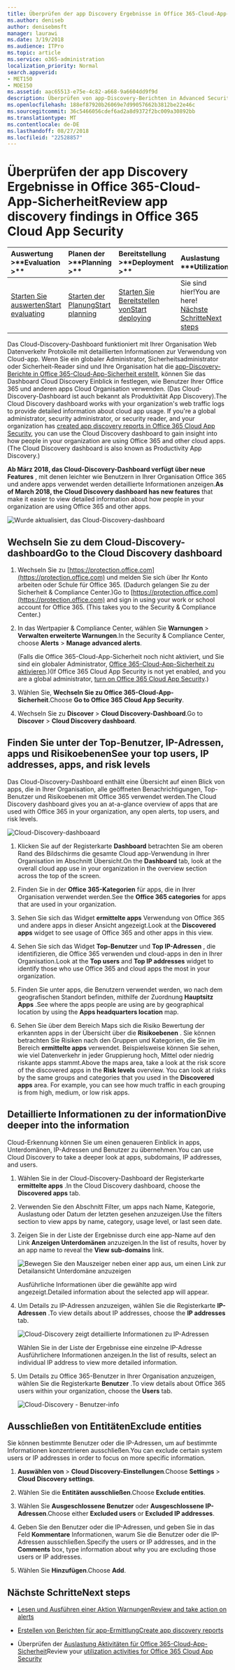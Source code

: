 ```yaml
---
title: Überprüfen der app Discovery Ergebnisse in Office 365-Cloud-App-Sicherheit
ms.author: deniseb
author: denisebmsft
manager: laurawi
ms.date: 3/19/2018
ms.audience: ITPro
ms.topic: article
ms.service: o365-administration
localization_priority: Normal
search.appverid:
- MET150
- MOE150
ms.assetid: aac65513-e75e-4c82-a668-9a6604dd9f9d
description: Überprüfen von app-Discovery-Berichten in Advanced Security Management kann Ihnen weitere Informationen zur Verwendung von Personen in Ihrer Organisation Cloud-apps. Nachdem Sie die app-Discovery-Berichte mithilfe von Protokolldateien von Firewalls und Proxys erstellt haben, überprüfen Sie die Ergebnisse in das app-Discovery-Dashboard.
ms.openlocfilehash: 188ef87920b26069e7d99057662b3812be22e46c
ms.sourcegitcommit: 36c5466056cdef6ad2a8d9372f2bc009a30892bb
ms.translationtype: MT
ms.contentlocale: de-DE
ms.lasthandoff: 08/27/2018
ms.locfileid: "22528857"
---
```

# <a name="review-app-discovery-findings-in-office-365-cloud-app-security"></a><span data-ttu-id="c2ade-104">Überprüfen der app Discovery Ergebnisse in Office 365-Cloud-App-Sicherheit</span><span class="sxs-lookup"><span data-stu-id="c2ade-104">Review app discovery findings in Office 365 Cloud App Security</span></span>
  
|<span data-ttu-id="c2ade-105">Auswertung **\>**</span><span class="sxs-lookup"><span data-stu-id="c2ade-105">****Evaluation** \>**</span></span>|<span data-ttu-id="c2ade-106">Planen der **\>**</span><span class="sxs-lookup"><span data-stu-id="c2ade-106">****Planning** \>**</span></span>|<span data-ttu-id="c2ade-107">Bereitstellung **\>**</span><span class="sxs-lookup"><span data-stu-id="c2ade-107">****Deployment** \>**</span></span>|<span data-ttu-id="c2ade-108">Auslastung \*\*\*</span><span class="sxs-lookup"><span data-stu-id="c2ade-108">****Utilization****</span></span>|
|:-----|:-----|:-----|:-----|
|[<span data-ttu-id="c2ade-109">Starten Sie auswerten</span><span class="sxs-lookup"><span data-stu-id="c2ade-109">Start evaluating</span></span>](office-365-cas-overview.md) <br/> |[<span data-ttu-id="c2ade-110">Starten der Planung</span><span class="sxs-lookup"><span data-stu-id="c2ade-110">Start planning</span></span>](get-ready-for-office-365-cas.md) <br/> |[<span data-ttu-id="c2ade-111">Starten Sie Bereitstellen von</span><span class="sxs-lookup"><span data-stu-id="c2ade-111">Start deploying</span></span>](turn-on-office-365-cas.md) <br/> |<span data-ttu-id="c2ade-112">Sie sind hier!</span><span class="sxs-lookup"><span data-stu-id="c2ade-112">You are here!</span></span>  <br/> [<span data-ttu-id="c2ade-113">Nächste Schritte</span><span class="sxs-lookup"><span data-stu-id="c2ade-113">Next steps</span></span>](#next-steps) <br/> |
   
<span data-ttu-id="c2ade-p102">Das Cloud-Discovery-Dashboard funktioniert mit Ihrer Organisation Web Datenverkehr Protokolle mit detaillierten Informationen zur Verwendung von Cloud-app. Wenn Sie ein globaler Administrator, Sicherheitsadministrator oder Sicherheit-Reader sind und Ihre Organisation hat die [app-Discovery-Berichte in Office 365-Cloud-App-Sicherheit erstellt](create-app-discovery-reports-in-ocas.md), können Sie das Dashboard Cloud Discovery Einblick in festlegen, wie Benutzer Ihrer Office 365 und anderen apps Cloud Organisation verwenden. (Das Cloud-Discovery-Dashboard ist auch bekannt als Produktivität App Discovery).</span><span class="sxs-lookup"><span data-stu-id="c2ade-p102">The Cloud Discovery dashboard works with your organization's web traffic logs to provide detailed information about cloud app usage. If you're a global administrator, security administrator, or security reader, and your organization has [created app discovery reports in Office 365 Cloud App Security](create-app-discovery-reports-in-ocas.md), you can use the Cloud Discovery dashboard to gain insight into how people in your organization are using Office 365 and other cloud apps. (The Cloud Discovery dashboard is also known as Productivity App Discovery.)</span></span>
  
 <span data-ttu-id="c2ade-117">**Ab März 2018, das Cloud-Discovery-Dashboard verfügt über neue Features** , mit denen leichter wie Benutzern in Ihrer Organisation Office 365 und andere apps verwendet werden detaillierte Informationen anzeigen.</span><span class="sxs-lookup"><span data-stu-id="c2ade-117">**As of March 2018, the Cloud Discovery dashboard has new features** that make it easier to view detailed information about how people in your organization are using Office 365 and other apps.</span></span> 
  
![Wurde aktualisiert, das Cloud-Discovery-dashboard](media/12712681-c0b3-4cb3-b7fd-2cf2ad4e825f.png)
     
## <a name="go-to-the-cloud-discovery-dashboard"></a><span data-ttu-id="c2ade-119">Wechseln Sie zu dem Cloud-Discovery-dashboard</span><span class="sxs-lookup"><span data-stu-id="c2ade-119">Go to the Cloud Discovery dashboard</span></span>

1. <span data-ttu-id="c2ade-p103">Wechseln Sie zu [https://protection.office.com](https://protection.office.com) und melden Sie sich über Ihr Konto arbeiten oder Schule für Office 365. (Dadurch gelangen Sie zu der Sicherheit &amp; Compliance Center.)</span><span class="sxs-lookup"><span data-stu-id="c2ade-p103">Go to [https://protection.office.com](https://protection.office.com) and sign in using your work or school account for Office 365. (This takes you to the Security &amp; Compliance Center.)</span></span> 
    
2. <span data-ttu-id="c2ade-122">In das Wertpapier &amp; Compliance Center, wählen Sie **Warnungen** \> **Verwalten erweiterte Warnungen**.</span><span class="sxs-lookup"><span data-stu-id="c2ade-122">In the Security &amp; Compliance Center, choose **Alerts** \> **Manage advanced alerts**.</span></span>
    
    <span data-ttu-id="c2ade-123">(Falls die Office 365-Cloud-App-Sicherheit noch nicht aktiviert, und Sie sind ein globaler Administrator, [Office 365-Cloud-App-Sicherheit zu aktivieren](turn-on-office-365-cas.md).)</span><span class="sxs-lookup"><span data-stu-id="c2ade-123">(If Office 365 Cloud App Security is not yet enabled, and you are a global administrator, [turn on Office 365 Cloud App Security](turn-on-office-365-cas.md).)</span></span>
    
3. <span data-ttu-id="c2ade-124">Wählen Sie, **Wechseln Sie zu Office 365-Cloud-App-Sicherheit**.</span><span class="sxs-lookup"><span data-stu-id="c2ade-124">Choose **Go to Office 365 Cloud App Security**.</span></span>
    
4. <span data-ttu-id="c2ade-125">Wechseln Sie zu **Discover** \> **Cloud Discovery-Dashboard**.</span><span class="sxs-lookup"><span data-stu-id="c2ade-125">Go to **Discover** \> **Cloud Discovery dashboard**.</span></span>
    
## <a name="see-your-top-users-ip-addresses-apps-and-risk-levels"></a><span data-ttu-id="c2ade-126">Finden Sie unter der Top-Benutzer, IP-Adressen, apps und Risikoebenen</span><span class="sxs-lookup"><span data-stu-id="c2ade-126">See your top users, IP addresses, apps, and risk levels</span></span>

<span data-ttu-id="c2ade-127">Das Cloud-Discovery-Dashboard enthält eine Übersicht auf einen Blick von apps, die in Ihrer Organisation, alle geöffneten Benachrichtigungen, Top-Benutzer und Risikoebenen mit Office 365 verwendet werden.</span><span class="sxs-lookup"><span data-stu-id="c2ade-127">The Cloud Discovery dashboard gives you an at-a-glance overview of apps that are used with Office 365 in your organization, any open alerts, top users, and risk levels.</span></span>
  
![Cloud-Discovery-dashboaard](media/06696946-fbdf-4781-b5b8-2ac074fcb2a1.png)
  
1. <span data-ttu-id="c2ade-129">Klicken Sie auf der Registerkarte **Dashboard** betrachten Sie am oberen Rand des Bildschirms die gesamte Cloud app-Verwendung in Ihrer Organisation im Abschnitt Übersicht.</span><span class="sxs-lookup"><span data-stu-id="c2ade-129">On the **Dashboard** tab, look at the overall cloud app use in your organization in the overview section across the top of the screen.</span></span> 
    
2. <span data-ttu-id="c2ade-130">Finden Sie in der **Office 365-Kategorien** für apps, die in Ihrer Organisation verwendet werden.</span><span class="sxs-lookup"><span data-stu-id="c2ade-130">See the **Office 365 categories** for apps that are used in your organization.</span></span> 
    
3. <span data-ttu-id="c2ade-131">Sehen Sie sich das Widget **ermittelte apps** Verwendung von Office 365 und andere apps in dieser Ansicht angezeigt.</span><span class="sxs-lookup"><span data-stu-id="c2ade-131">Look at the **Discovered apps** widget to see usage of Office 365 and other apps in this view.</span></span> 
    
4. <span data-ttu-id="c2ade-132">Sehen Sie sich das Widget **Top-Benutzer** und **Top IP-Adressen** , die identifizieren, die Office 365 verwenden und cloud-apps in den in Ihrer Organisation.</span><span class="sxs-lookup"><span data-stu-id="c2ade-132">Look at the **Top users** and **Top IP addresses** widget to identify those who use Office 365 and cloud apps the most in your organization.</span></span> 
    
5. <span data-ttu-id="c2ade-133">Finden Sie unter apps, die Benutzern verwendet werden, wo nach dem geografischen Standort befinden, mithilfe der Zuordnung **Hauptsitz Apps** .</span><span class="sxs-lookup"><span data-stu-id="c2ade-133">See where the apps people are using are by geographical location by using the **Apps headquarters location** map.</span></span> 
    
6. <span data-ttu-id="c2ade-p104">Sehen Sie über dem Bereich Maps sich die Risiko Bewertung der erkannten apps in der Übersicht über die **Risikoebenen** . Sie können betrachten Sie Risiken nach den Gruppen und Kategorien, die Sie im Bereich **ermittelte apps** verwendet. Beispielsweise können Sie sehen, wie viel Datenverkehr in jeder Gruppierung hoch, Mittel oder niedrig riskante apps stammt.</span><span class="sxs-lookup"><span data-stu-id="c2ade-p104">Above the maps area, take a look at the risk score of the discovered apps in the **Risk levels** overview. You can look at risks by the same groups and categories that you used in the **Discovered apps** area. For example, you can see how much traffic in each grouping is from high, medium, or low risk apps.</span></span> 
    
## <a name="dive-deeper-into-the-information"></a><span data-ttu-id="c2ade-137">Detaillierte Informationen zu der information</span><span class="sxs-lookup"><span data-stu-id="c2ade-137">Dive deeper into the information</span></span>

<span data-ttu-id="c2ade-138">Cloud-Erkennung können Sie um einen genaueren Einblick in apps, Unterdomänen, IP-Adressen und Benutzer zu übernehmen.</span><span class="sxs-lookup"><span data-stu-id="c2ade-138">You can use Cloud Discovery to take a deeper look at apps, subdomains, IP addresses, and users.</span></span>
  
1. <span data-ttu-id="c2ade-139">Wählen Sie in der Cloud-Discovery-Dashboard der Registerkarte **ermittelte apps** .</span><span class="sxs-lookup"><span data-stu-id="c2ade-139">In the Cloud Discovery dashboard, choose the **Discovered apps** tab.</span></span> 
    
2. <span data-ttu-id="c2ade-140">Verwenden Sie den Abschnitt Filter, um apps nach Name, Kategorie, Auslastung oder Datum der letzten gesehen anzuzeigen.</span><span class="sxs-lookup"><span data-stu-id="c2ade-140">Use the filters section to view apps by name, category, usage level, or last seen date.</span></span>
    
3. <span data-ttu-id="c2ade-141">Zeigen Sie in der Liste der Ergebnisse durch eine app-Name auf den Link **Anzeigen Unterdomänen** anzuzeigen.</span><span class="sxs-lookup"><span data-stu-id="c2ade-141">In the list of results, hover by an app name to reveal the **View sub-domains** link.</span></span> 
    
    ![Bewegen Sie den Mauszeiger neben einer app aus, um einen Link zur Detailansicht Unterdomäne anzuzeigen](media/4a212215-8a2c-46fd-9ef9-89e4064658a6.png)
  
    <span data-ttu-id="c2ade-143">Ausführliche Informationen über die gewählte app wird angezeigt.</span><span class="sxs-lookup"><span data-stu-id="c2ade-143">Detailed information about the selected app will appear.</span></span>
    
4. <span data-ttu-id="c2ade-144">Um Details zu IP-Adressen anzuzeigen, wählen Sie die Registerkarte **IP-Adressen** .</span><span class="sxs-lookup"><span data-stu-id="c2ade-144">To view details about IP addresses, choose the **IP addresses** tab.</span></span> 
    
    ![Cloud-Discovery zeigt detaillierte Informationen zu IP-Adressen](media/0c742bf6-da9e-4d22-8656-a27a5007d5d5.png)
  
    <span data-ttu-id="c2ade-146">Wählen Sie in der Liste der Ergebnisse eine einzelne IP-Adresse Ausführlichere Informationen anzeigen.</span><span class="sxs-lookup"><span data-stu-id="c2ade-146">In the list of results, select an individual IP address to view more detailed information.</span></span>
    
5. <span data-ttu-id="c2ade-147">Um Details zu Office 365-Benutzer in Ihrer Organisation anzuzeigen, wählen Sie die Registerkarte **Benutzer** .</span><span class="sxs-lookup"><span data-stu-id="c2ade-147">To view details about Office 365 users within your organization, choose the **Users** tab.</span></span> 
    
    ![Cloud-Discovery - Benutzer-info](media/2d9c2d85-01e6-4057-8020-d9a68f26bbac.png)
  
## <a name="exclude-entities"></a><span data-ttu-id="c2ade-149">Ausschließen von Entitäten</span><span class="sxs-lookup"><span data-stu-id="c2ade-149">Exclude entities</span></span>

<span data-ttu-id="c2ade-150">Sie können bestimmte Benutzer oder die IP-Adressen, um auf bestimmte Informationen konzentrieren ausschließen.</span><span class="sxs-lookup"><span data-stu-id="c2ade-150">You can exclude certain system users or IP addresses in order to focus on more specific information.</span></span>
  
1. <span data-ttu-id="c2ade-151">**Auswählen von** \> **Cloud Discovery-Einstellungen**.</span><span class="sxs-lookup"><span data-stu-id="c2ade-151">Choose **Settings** \> **Cloud Discovery settings**.</span></span>
    
2. <span data-ttu-id="c2ade-152">Wählen Sie die **Entitäten ausschließen**.</span><span class="sxs-lookup"><span data-stu-id="c2ade-152">Choose **Exclude entities**.</span></span>
    
3. <span data-ttu-id="c2ade-153">Wählen Sie **Ausgeschlossene Benutzer** oder **Ausgeschlossene IP-Adressen**.</span><span class="sxs-lookup"><span data-stu-id="c2ade-153">Choose either **Excluded users** or **Excluded IP addresses**.</span></span>
    
4. <span data-ttu-id="c2ade-154">Geben Sie den Benutzer oder die IP-Adressen, und geben Sie in das Feld **Kommentare** Informationen, warum Sie die Benutzer oder die IP-Adressen ausschließen.</span><span class="sxs-lookup"><span data-stu-id="c2ade-154">Specify the users or IP addresses, and in the **Comments** box, type information about why you are excluding those users or IP addresses.</span></span> 
    
5. <span data-ttu-id="c2ade-155">Wählen Sie **Hinzufügen**.</span><span class="sxs-lookup"><span data-stu-id="c2ade-155">Choose **Add**.</span></span>
    
## <a name="next-steps"></a><span data-ttu-id="c2ade-156">Nächste Schritte</span><span class="sxs-lookup"><span data-stu-id="c2ade-156">Next steps</span></span>

- [<span data-ttu-id="c2ade-157">Lesen und Ausführen einer Aktion Warnungen</span><span class="sxs-lookup"><span data-stu-id="c2ade-157">Review and take action on alerts</span></span>](review-office-365-cas-alerts.md)
    
- [<span data-ttu-id="c2ade-158">Erstellen von Berichten für app-Ermittlung</span><span class="sxs-lookup"><span data-stu-id="c2ade-158">Create app discovery reports</span></span>](create-app-discovery-reports-in-ocas.md)
    
- <span data-ttu-id="c2ade-159">Überprüfen der [Auslastung Aktivitäten für Office 365-Cloud-App-Sicherheit](utilization-activities-for-ocas.md)</span><span class="sxs-lookup"><span data-stu-id="c2ade-159">Review your [utilization activities for Office 365 Cloud App Security](utilization-activities-for-ocas.md)</span></span>
    

